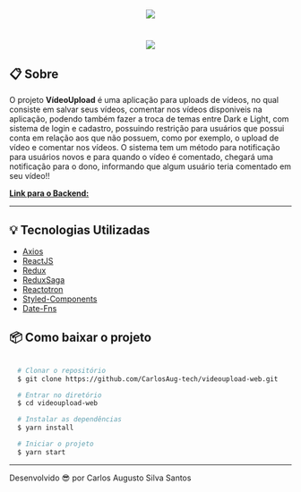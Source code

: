 <h1 align="center" >
  <img src="https://ik.imagekit.io/ik54mxkwpj/logo_push6QHQZ.png" />
</h1>

<h1 align="center" >
  <img src="https://ik.imagekit.io/ik54mxkwpj/apresentacaovideoupload_fF9FXukvd.gif" />
</h1>

## 📋 Sobre

O projeto **VídeoUpload** é uma aplicação para uploads de vídeos, no qual consiste em salvar seus vídeos, comentar nos vídeos disponiveis na aplicação, podendo também fazer a troca de temas entre Dark e Light, com sistema de login e cadastro, possuindo restrição para usuários que possui conta em relação aos que não possuem, como por exemplo, o upload de vídeo e comentar nos vídeos.
O sistema tem um método para notificação para usuários novos e para quando o vídeo é comentado, chegará uma notificação para o dono, informando que algum usuário teria comentado em seu vídeo!!

[**Link para o Backend:**](https://github.com/CarlosAug-tech/videoupload-server)

---

## 💡 Tecnologias Utilizadas

- [Axios](https://github.com/axios/axios)
- [ReactJS](https://reactjs.org/)
- [Redux](https://redux.js.org/)
- [ReduxSaga](https://redux-saga.js.org/)
- [Reactotron](https://github.com/infinitered/reactotron)
- [Styled-Components](https://styled-components.com/)
- [Date-Fns](https://date-fns.org/)

## 📦 Como baixar o projeto

```bash

  # Clonar o repositório
  $ git clone https://github.com/CarlosAug-tech/videoupload-web.git

  # Entrar no diretório
  $ cd videoupload-web

  # Instalar as dependências
  $ yarn install

  # Iniciar o projeto
  $ yarn start

```

---

Desenvolvido 😎 por Carlos Augusto Silva Santos
